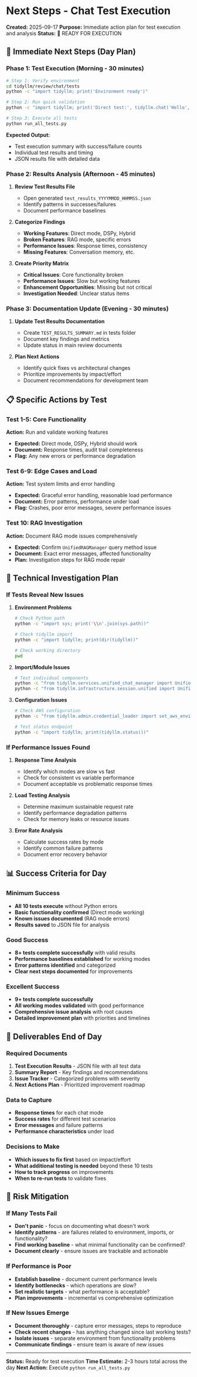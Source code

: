 # Next Steps - Chat Test Execution
**Created:** 2025-09-17
**Purpose:** Immediate action plan for test execution and analysis
**Status:** 🎯 READY FOR EXECUTION

## 🚀 Immediate Next Steps (Day Plan)

### Phase 1: Test Execution (Morning - 30 minutes)
```bash
# Step 1: Verify environment
cd tidyllm/review/chat/tests
python -c "import tidyllm; print('Environment ready')"

# Step 2: Run quick validation
python -c "import tidyllm; print('Direct test:', tidyllm.chat('Hello', chat_type='direct')[:50])"

# Step 3: Execute all tests
python run_all_tests.py
```

**Expected Output:**
- Test execution summary with success/failure counts
- Individual test results and timing
- JSON results file with detailed data

### Phase 2: Results Analysis (Afternoon - 45 minutes)

1. **Review Test Results File**
   - Open generated `test_results_YYYYMMDD_HHMMSS.json`
   - Identify patterns in successes/failures
   - Document performance baselines

2. **Categorize Findings**
   - **Working Features**: Direct mode, DSPy, Hybrid
   - **Broken Features**: RAG mode, specific errors
   - **Performance Issues**: Response times, consistency
   - **Missing Features**: Conversation memory, etc.

3. **Create Priority Matrix**
   - **Critical Issues**: Core functionality broken
   - **Performance Issues**: Slow but working features
   - **Enhancement Opportunities**: Missing but not critical
   - **Investigation Needed**: Unclear status items

### Phase 3: Documentation Update (Evening - 30 minutes)

1. **Update Test Results Documentation**
   - Create `TEST_RESULTS_SUMMARY.md` in tests folder
   - Document key findings and metrics
   - Update status in main review documents

2. **Plan Next Actions**
   - Identify quick fixes vs architectural changes
   - Prioritize improvements by impact/effort
   - Document recommendations for development team

## 📋 Specific Actions by Test

### Test 1-5: Core Functionality
**Action:** Run and validate working features
- **Expected:** Direct mode, DSPy, Hybrid should work
- **Document:** Response times, audit trail completeness
- **Flag:** Any new errors or performance degradation

### Test 6-9: Edge Cases and Load
**Action:** Test system limits and error handling
- **Expected:** Graceful error handling, reasonable load performance
- **Document:** Error patterns, performance under load
- **Flag:** Crashes, poor error messages, severe performance issues

### Test 10: RAG Investigation
**Action:** Document RAG mode issues comprehensively
- **Expected:** Confirm `UnifiedRAGManager` query method issue
- **Document:** Exact error messages, affected functionality
- **Plan:** Investigation steps for RAG mode repair

## 🔧 Technical Investigation Plan

### If Tests Reveal New Issues

1. **Environment Problems**
   ```bash
   # Check Python path
   python -c "import sys; print('\\n'.join(sys.path))"

   # Check tidyllm import
   python -c "import tidyllm; print(dir(tidyllm))"

   # Check working directory
   pwd
   ```

2. **Import/Module Issues**
   ```bash
   # Test individual components
   python -c "from tidyllm.services.unified_chat_manager import UnifiedChatManager; print('UCM OK')"
   python -c "from tidyllm.infrastructure.session.unified import UnifiedSessionManager; print('USM OK')"
   ```

3. **Configuration Issues**
   ```bash
   # Check AWS configuration
   python -c "from tidyllm.admin.credential_loader import set_aws_environment; set_aws_environment()"

   # Test status endpoint
   python -c "import tidyllm; print(tidyllm.status())"
   ```

### If Performance Issues Found

1. **Response Time Analysis**
   - Identify which modes are slow vs fast
   - Check for consistent vs variable performance
   - Document acceptable vs problematic response times

2. **Load Testing Analysis**
   - Determine maximum sustainable request rate
   - Identify performance degradation patterns
   - Check for memory leaks or resource issues

3. **Error Rate Analysis**
   - Calculate success rates by mode
   - Identify common failure patterns
   - Document error recovery behavior

## 📊 Success Criteria for Day

### Minimum Success
- **All 10 tests execute** without Python errors
- **Basic functionality confirmed** (Direct mode working)
- **Known issues documented** (RAG mode errors)
- **Results saved** to JSON file for analysis

### Good Success
- **8+ tests complete successfully** with valid results
- **Performance baselines established** for working modes
- **Error patterns identified** and categorized
- **Clear next steps documented** for improvements

### Excellent Success
- **9+ tests complete successfully**
- **All working modes validated** with good performance
- **Comprehensive issue analysis** with root causes
- **Detailed improvement plan** with priorities and timelines

## 🎯 Deliverables End of Day

### Required Documents
1. **Test Execution Results** - JSON file with all test data
2. **Summary Report** - Key findings and recommendations
3. **Issue Tracker** - Categorized problems with severity
4. **Next Actions Plan** - Prioritized improvement roadmap

### Data to Capture
- **Response times** for each chat mode
- **Success rates** for different test scenarios
- **Error messages** and failure patterns
- **Performance characteristics** under load

### Decisions to Make
- **Which issues to fix first** based on impact/effort
- **What additional testing is needed** beyond these 10 tests
- **How to track progress** on improvements
- **When to re-run tests** to validate fixes

## 🚨 Risk Mitigation

### If Many Tests Fail
- **Don't panic** - focus on documenting what doesn't work
- **Identify patterns** - are failures related to environment, imports, or functionality?
- **Find working baseline** - what minimal functionality can be confirmed?
- **Document clearly** - ensure issues are trackable and actionable

### If Performance is Poor
- **Establish baseline** - document current performance levels
- **Identify bottlenecks** - which operations are slow?
- **Set realistic targets** - what performance is acceptable?
- **Plan improvements** - incremental vs comprehensive optimization

### If New Issues Emerge
- **Document thoroughly** - capture error messages, steps to reproduce
- **Check recent changes** - has anything changed since last working tests?
- **Isolate issues** - separate environment from functionality problems
- **Communicate findings** - ensure team is aware of new issues

---
**Status:** Ready for test execution
**Time Estimate:** 2-3 hours total across the day
**Next Action:** Execute `python run_all_tests.py`